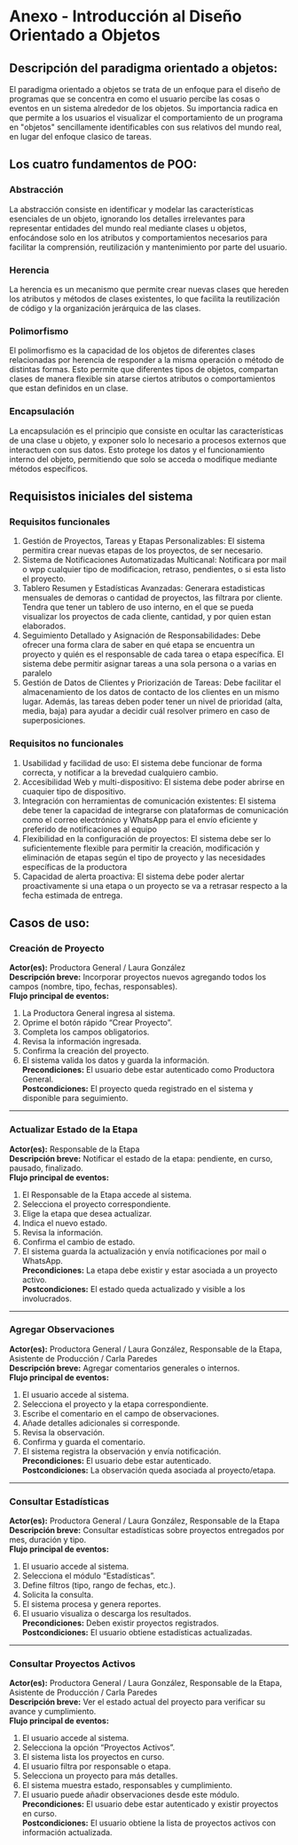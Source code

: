 # Anexo - Introducción al Diseño Orientado a Objetos

## Descripción del paradigma orientado a objetos:
El paradigma orientado a objetos se trata de un enfoque para el diseño de programas que se concentra en como el usuario percibe las cosas o eventos en un sistema alrededor de los objetos. Su importancia radica en que permite a los usuarios el visualizar el comportamiento de un programa en "objetos" sencillamente identificables con sus relativos del mundo real, en lugar del enfoque clasico de tareas.

## Los cuatro fundamentos de POO:

### Abstracción
La abstracción consiste en identificar y modelar las características esenciales de un objeto, ignorando los detalles irrelevantes para representar entidades del mundo real mediante clases u objetos, enfocándose solo en los atributos y comportamientos necesarios para facilitar la comprensión, reutilización y mantenimiento por parte del usuario.

### Herencia
La herencia es un mecanismo que permite crear nuevas clases que hereden los atributos y métodos de clases existentes, lo que facilita la reutilización de código y la organización jerárquica de las clases.

### Polimorfismo
El polimorfismo es la capacidad de los objetos de diferentes clases relacionadas por herencia de responder a la misma operación o método de distintas formas. Esto permite que diferentes tipos de objetos, compartan clases de manera flexible sin atarse ciertos atributos o comportamientos que estan definidos en un clase.

### Encapsulación
La encapsulación es el principio que consiste en ocultar las características de una clase u objeto, y exponer solo lo necesario a procesos externos que interactuen con sus datos. Esto protege los datos y el funcionamiento interno del objeto, permitiendo que solo se acceda o modifique mediante métodos específicos.

## Requisistos iniciales del sistema

### Requisitos funcionales
1. Gestión de Proyectos, Tareas y Etapas Personalizables:  El sistema permitira crear nuevas etapas de los proyectos, de ser necesario.
2. Sistema de Notificaciones Automatizadas Multicanal: Notificara por mail o wpp cualquier tipo de modificacion, retraso, pendientes, o si esta listo el proyecto.
3. Tablero Resumen y Estadísticas Avanzadas: Generara estadisticas mensuales de demoras o cantidad de proyectos, las filtrara por cliente. Tendra que tener un tablero de uso interno, en el que se pueda visualizar los proyectos de cada cliente, cantidad, y por quien estan elaborados.
4. Seguimiento Detallado y Asignación de Responsabilidades: Debe ofrecer una forma clara de saber en qué etapa se encuentra un proyecto y quién es el responsable de cada tarea o etapa específica. El sistema debe permitir asignar tareas a una sola persona o a varias en paralelo
5. Gestión de Datos de Clientes y Priorización de Tareas: Debe facilitar el almacenamiento de los datos de contacto de los clientes en un mismo lugar. Además, las tareas deben poder tener un nivel de prioridad (alta, media, baja) para ayudar a decidir cuál resolver primero en caso de superposiciones.

### Requisitos no funcionales
1. Usabilidad y facilidad de uso: El sistema debe funcionar de forma correcta, y notificar a la brevedad cualquiero cambio. 
2. Accesibilidad Web y multi-dispositivo: El sistema debe poder abrirse en cuaquier tipo de dispositivo.
3. Integración con herramientas de comunicación existentes: El sistema debe tener la capacidad de integrarse con plataformas de comunicación como el correo electrónico y WhatsApp para el envío eficiente y preferido de notificaciones al equipo
4. Flexibilidad en la configuración de proyectos: El sistema debe ser lo suficientemente flexible para permitir la creación, modificación y eliminación de etapas según el tipo de proyecto y las necesidades específicas de la productora
5. Capacidad de alerta proactiva: El sistema debe poder alertar proactivamente si una etapa o un proyecto se va a retrasar respecto a la fecha estimada de entrega.

## Casos de uso:

### Creación de Proyecto
**Actor(es):** Productora General / Laura González  
**Descripción breve:** Incorporar proyectos nuevos agregando todos los campos (nombre, tipo, fechas, responsables).  
**Flujo principal de eventos:**
1. La Productora General ingresa al sistema.  
2. Oprime el botón rápido “Crear Proyecto”.  
3. Completa los campos obligatorios.  
4. Revisa la información ingresada.  
5. Confirma la creación del proyecto.  
6. El sistema valida los datos y guarda la información.  
**Precondiciones:** El usuario debe estar autenticado como Productora General.  
**Postcondiciones:** El proyecto queda registrado en el sistema y disponible para seguimiento.  

---

### Actualizar Estado de la Etapa
**Actor(es):** Responsable de la Etapa  
**Descripción breve:** Notificar el estado de la etapa: pendiente, en curso, pausado, finalizado.  
**Flujo principal de eventos:**
1. El Responsable de la Etapa accede al sistema.  
2. Selecciona el proyecto correspondiente.  
3. Elige la etapa que desea actualizar.  
4. Indica el nuevo estado.  
5. Revisa la información.  
6. Confirma el cambio de estado.  
7. El sistema guarda la actualización y envía notificaciones por mail o WhatsApp.  
**Precondiciones:** La etapa debe existir y estar asociada a un proyecto activo.  
**Postcondiciones:** El estado queda actualizado y visible a los involucrados.  

---

### Agregar Observaciones
**Actor(es):** Productora General / Laura González, Responsable de la Etapa, Asistente de Producción / Carla Paredes  
**Descripción breve:** Agregar comentarios generales o internos.  
**Flujo principal de eventos:**
1. El usuario accede al sistema.  
2. Selecciona el proyecto y la etapa correspondiente.  
3. Escribe el comentario en el campo de observaciones.  
4. Añade detalles adicionales si corresponde.  
5. Revisa la observación.  
6. Confirma y guarda el comentario.  
7. El sistema registra la observación y envía notificación.  
**Precondiciones:** El usuario debe estar autenticado.  
**Postcondiciones:** La observación queda asociada al proyecto/etapa.  

---

### Consultar Estadísticas
**Actor(es):** Productora General / Laura González, Responsable de la Etapa  
**Descripción breve:** Consultar estadísticas sobre proyectos entregados por mes, duración y tipo.  
**Flujo principal de eventos:**
1. El usuario accede al sistema.  
2. Selecciona el módulo “Estadísticas”.  
3. Define filtros (tipo, rango de fechas, etc.).  
4. Solicita la consulta.  
5. El sistema procesa y genera reportes.  
6. El usuario visualiza o descarga los resultados.  
**Precondiciones:** Deben existir proyectos registrados.  
**Postcondiciones:** El usuario obtiene estadísticas actualizadas.  

---

### Consultar Proyectos Activos
**Actor(es):** Productora General / Laura González, Responsable de la Etapa, Asistente de Producción / Carla Paredes  
**Descripción breve:** Ver el estado actual del proyecto para verificar su avance y cumplimiento.  
**Flujo principal de eventos:**
1. El usuario accede al sistema.  
2. Selecciona la opción “Proyectos Activos”.  
3. El sistema lista los proyectos en curso.  
4. El usuario filtra por responsable o etapa.  
5. Selecciona un proyecto para más detalles.  
6. El sistema muestra estado, responsables y cumplimiento.  
7. El usuario puede añadir observaciones desde este módulo.  
**Precondiciones:** El usuario debe estar autenticado y existir proyectos en curso.  
**Postcondiciones:** El usuario obtiene la lista de proyectos activos con información actualizada.  